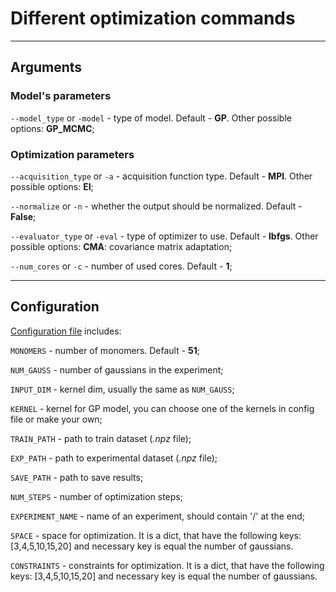 # Different optimization commands
----------------------------------

## Arguments

### Model's parameters

`--model_type` or `-model` - type of model. Default - **GP**. Other possible options: **GP_MCMC**;

### Optimization parameters

`--acquisition_type` or `-a` - acquisition function type. Default - **MPI**. Other possible options: **EI**;

`--normalize` or `-n` - whether the output should be normalized. Default - **False**;

`--evaluator_type` or `-eval` - type of optimizer to use. Default - **lbfgs**. Other possible options: **CMA**: covariance matrix adaptation;

`--num_cores` or `-c` - number of used cores. Default - **1**;


---------------------------------------------------

## Configuration

[Configuration file](https://github.com/Nina-Konovalova/bayes_experiment/blob/main/Configurations/Config.py) includes:

`MONOMERS` - number of monomers. Default - **51**;

`NUM_GAUSS` - number of gaussians in the experiment;

`INPUT_DIM` - kernel dim, usually the same as `NUM_GAUSS`;

`KERNEL` - kernel for GP model, you can choose one of the kernels in config file or make your own;

`TRAIN_PATH` - path to train dataset (*.npz* file);

`EXP_PATH` - path to experimental dataset (*.npz* file);

`SAVE_PATH` - path to save results;

`NUM_STEPS` - number of optimization steps;

`EXPERIMENT_NAME` - name of an experiment, should contain '/' at the end;

`SPACE` - space for optimization. It is a dict, that have the following keys: [3,4,5,10,15,20] and
necessary key is equal the number of gaussians. 

`CONSTRAINTS` - constraints for optimization. It is a dict, that have the following keys: [3,4,5,10,15,20] and
necessary key is equal the number of gaussians. 



